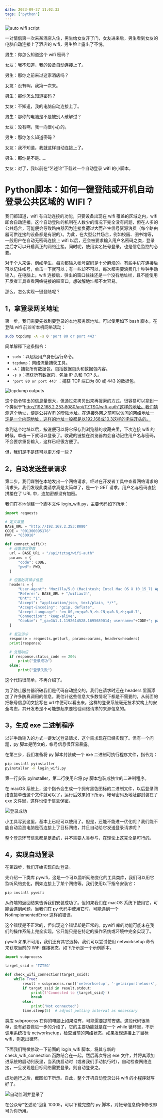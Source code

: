 ```yaml
---
date: 2023-09-27 11:02:33
tags: ["python"]
---
```


![auto wifi script](https://cdn.jsdelivr.net/gh/rixingyike/images@master/2023/202309271143100.png)

一对情侣第一次来某酒店入住，男生给女友开了门，女友进来后，男生看到女友的电脑自动连接上了酒店的 wifi，男生脸上露出了不悦。

男生：你怎么知道这个 wifi 密码？

女友：我不知道，我的设备自动连接上了。

男生：那你之前来过这家酒店吗？

女友：没有啊，我第一次来。

男生：那你怎么知道密码？

女友：不知道，我的电脑自动连接上了。

男生：那你的电脑是不是被别人破解过？

女友：没有啊，我一向很小心的。

男生：那你怎么知道密码？

女友：我不知道，我就这样自动连接上了。

男生：那你是不是……

女友：对了，我以前在“艺述论”下载过一个自动登录 wifi 的小脚本。

# Python脚本：如何一键登陆或开机自动登录公共区域的 WIFI？

我们都知道，wifi 有自动连接的功能，只要设备出现在 wifi 覆盖的区域之内，wifi 即会自动连接。这个自动登陆的机制在人数少的情况下完全没有问题，但在人多的公共场合，可能便会导致路由器因为连接负荷过大而产生信号资源浪费（每个路由器可供连接的设备都是有限的）。为此，在大型公共场合，例如校园、图书馆等，一般用户在自动无密码连接上 wifi 以后，还会被要求输入用户名密码之类，登录之后才可以开启真正的网络连接。同时呢，使用实名帐号登录，也是信息监控的必要。

对于个人来讲，例如学生，每次都输入帐号密码是十分麻烦的。有些手机在连接后可以记住帐号，单击一下就可以；有一些却不可以，每次都需要浪费几十秒钟手动输入。在电脑上，wifi 连接后，弹出的窗口往往还是一个没有地址栏，且不能使用开发者工具查看网络链接的祼窗口，想破解地址都不太容易。

那么，怎么实现一键登陆呢？

## 1，拿登录网关地址

第一步，我们需要先找到要登录的本地服务器地址。可以使用如下 bash 脚本，在登陆 wifi 前监听本机网络活动：

```bash
sudo tcpdump -A -s 0 'port 80 or port 443'
```

简单解释下这条指令：

- `sudo`：以超级用户身份运行命令。
- `tcpdump`：网络流量捕获工具。
- `-A`：捕获所有数据包，包括数据包头和数据包内容。
- `-s 0`：捕获所有数据包，包括 IP 头和 TCP 头。
- `'port 80 or port 443'`：捕获 TCP 端口为 80 或 443 的数据包。

![tcpdump outputs](https://cdn.jsdelivr.net/gh/rixingyike/images@master/2023/202309271110465.png)

这个指令输出的信息量很大，但通过先拷贝出来再搜索的方式，很容易可以拿到一个类似于“http://192.168.2.253:8080/api/TZTSG/wifi-auth”这样的地址。我们猜测这个地址，便是公共WIFI的登陆地址。在连接外网之前可以访问的网络地址一定是一个内网地址，这样的地址一般都是以192.168或10.3这样的IP端开头的。

拿到这个地址以后，按说便可以将它保存到浏览器的收藏夹里，下次连接 wifi 的时候，单击一下就可以登录了。收藏的链接在浏览器内会自动记住用户名与密码，不会要求重复输入，这样已经很方便了。

但，我们是不是还可以更方便一些？

## 2，自动发送登录请求

第二步，我们谋划在本地发出一个网络请求。经过在开发者工具中查看网络请求的请求头，我们发现此类请求真是太简单了，是一个 GET 请求，用户名与密码直接拼接在了 URL 中，连加密都没有加密。

我们在本地创建一个脚本文件 login_wifi.py，主要代码如下所示：

```python
import requests

# 定义常量
BASE_URL = "http://192.168.2.253:8080"
CODE = "001300095176"
PWD = "830918"

def connect_wifi():
  # 设置请求参数
  url = BASE_URL + "/api/tztsg/wifi-auth"
  params = {
      "code": CODE,
      "pwd": PWD,
  }

  # 设置防真请求信息
  headers = {
      "User-Agent": "Mozilla/5.0 (Macintosh; Intel Mac OS X 10_15_7) AppleWebKit/537.36 (KHTML, like Gecko) Chrome/116.0.0.0 Safari/537.36",
      "Referer": BASE_URL + "/wifiauth",
      "Dnt": "1",
      "Accept": "application/json, text/plain, */*",
      "Accept-Encoding": "gzip, deflate",
      "Accept-Language": "en-US,en;q=0.9,zh-CN;q=0.8,zh;q=0.7",
      "Connection": "keep-alive",
      "Cookie": "_ga=GA1.1.1192614528.1695689014; username="+CODE+"; password="+PWD+"; rememberMe=true; _ga_GDWQY4XZV0=GS1.1.1695689014.1.1.1695689447.0.0.0",
  }

  # 发送请求
  response = requests.get(url, params=params, headers=headers)
  print(response)

  # 处理响应
  if response.status_code == 200:
      print("登录成功")
  else:
      print("登录失败")
```

这个代码很简单，不再介绍了。

为了防止服务器识破我们是代码自动提交的，我们在请求时还在 headers 里面添加了许多防真调用的信息。我估计这些信息大多数情况下都是不需要的，从前面的把帐号信息明文接写在 url 中便可以看出来，这样的登录系统毫无技术架构上的安全考虑，其开发者是不可能想起来要检验网络请求的来源信息的。

## 3，生成 exe 二进制程序

以非手动输入的方式一键发送登录请求，这个需求现在已经实现了。但有一个问题，py 脚本是明文的，帐号信息很容易暴露。

在第三步，我们准备将 py 脚本封装成一个 exe 二进制可执行程序文件，指令为：

```bash
pip install pyinstaller
pyinstaller -F login_wifi.py
```

第一行安装 pyinstaller，第二行使用它将 py 脚本包装成独立的二进制程序。

在 macOS 系统上，这个指令会生成一个拥有黑色图标的二进制文件，以后登录网络直接单击这个文件就可以了，运行后效果如下所示。帐号密码及地址都封装在了 exe 文件里，这样也便于信息保密。

![登录成功](https://cdn.jsdelivr.net/gh/rixingyike/images@master/2023/202309271127745.jpeg)

小工具写到这里，基本上已经可以使用了。但是，还能不能进一优化呢？我们能不能自动监测电脑是否连接上了目标网络，并且自动给它发送登录请求呢？

整个登录环节信息都是足备的，并不需要人类参与，在理论上这完全是可行的。

## 4，实现自动登录

在第四步，我们开始实现自动登录。

先介绍一下类库 pywifi，这是一个可以监听网络变化的工具类库，我们可以用它监听风络变化，例如连接上了某个网络等。我们使用以下指令安装它：

```bash
pip install pywifi
```

从终端的返回结果告诉我们安装成功了。但如果我们在 macOS 系统下使用它，可能会遇到问题，当我们在 py 代码中使用它时，可能遇到一个 NotImplementedError 这样的错误。

这个错误是不正常的，但出现这个错误却是正常的。pywifi 库的功能可能未在我们的操作系统上完全实现，它只能只是在特定的操作系统或环境中完全实现了。

pywifi 如果不可用，我们还有其它选择，我们可以尝试使用 networksetup 命令来获取当前的 WiFi 连接状态，如下所示是一个示例脚本。

```python
import subprocess

target_ssid = 'TZTSG'

def check_wifi_connection(target_ssid):
    while True:
        result = subprocess.run(['networksetup', '-getairportnetwork', 'en0'], text=True, capture_output=True)
        if target_ssid in result.stdout:
            print(f'Connected to {target_ssid}')
            break
        else:
            print('Not connected')
        time.sleep(5)  # adjust polling interval as necessary
```

类库 subprocess 在你的电脑上如果没有，可能需要提前安装。这段代码很简单，没有必要做进一步的介绍了，它的主要功能就是在一个 while 循环里，不断调用系统指令 networksetup，检查当前的网络状态，如果发现连接上了目标 wifi，则退出循环。

下面我们稍微修改一下前面的 login_wifi 脚本，将其与新的 check_wifi_connection 函数结合在一起。然后再次导出 exe 文件，并将其添加进系统的启动列表里，当系统启动时（或者我们手动执行时），自动检查网络连接，一旦发现是目标网络需要登录，则自动登录之。

成功运行之后，截图如下所示。自此，整个开机自动登录公共 wifi 的小程序就写好了。

![自动监测并登录了](https://cdn.jsdelivr.net/gh/rixingyike/images@master/2023/202309271151852.jpeg)

在公众号“艺述论”回复 10005，可以下载完整的 py 脚本，对帐号信息稍作修改即可为你所用。
